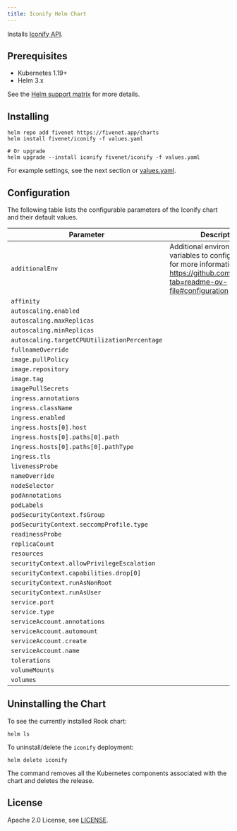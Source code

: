 ```yaml
---
title: Iconify Helm Chart
---
```

<!---
Document is generated by `make helm-docs`. DO NOT EDIT.
Edit the corresponding *.gotmpl.md file instead
-->

Installs [Iconify API](https://github.com/iconify/api).

## Prerequisites

* Kubernetes 1.19+
* Helm 3.x

See the [Helm support matrix](https://helm.sh/docs/topics/version_skew/) for more details.

## Installing

```console
helm repo add fivenet https://fivenet.app/charts
helm install fivenet/iconify -f values.yaml

# Or upgrade
helm upgrade --install iconify fivenet/iconify -f values.yaml
```

For example settings, see the next section or [values.yaml](/charts/iconify/values.yaml).

## Configuration

The following table lists the configurable parameters of the Iconify chart and their default values.

| Parameter | Description | Default |
|-----------|-------------|---------|
| `additionalEnv` | Additional environment variables to configure Iconify, for more information see https://github.com/iconify/api?tab=readme-ov-file#configuration | `[{"name":"ICONIFY_SOURCE","value":"full"},{"name":"REDIRECT_INDEX","value":"/about"},{"name":"ALLOW_UPDATE","value":"false"},{"name":"ENABLE_ICON_LISTS","value":"false"},{"name":"ENABLE_SEARCH_ENGINE","value":"false"}]` |
| `affinity` |  | `{}` |
| `autoscaling.enabled` |  | `false` |
| `autoscaling.maxReplicas` |  | `100` |
| `autoscaling.minReplicas` |  | `1` |
| `autoscaling.targetCPUUtilizationPercentage` |  | `80` |
| `fullnameOverride` |  | `""` |
| `image.pullPolicy` |  | `"IfNotPresent"` |
| `image.repository` |  | `"docker.io/iconify/api"` |
| `image.tag` |  | `""` |
| `imagePullSecrets` |  | `[]` |
| `ingress.annotations` |  | `nil` |
| `ingress.className` |  | `""` |
| `ingress.enabled` |  | `false` |
| `ingress.hosts[0].host` |  | `"chart-example.local"` |
| `ingress.hosts[0].paths[0].path` |  | `"/"` |
| `ingress.hosts[0].paths[0].pathType` |  | `"ImplementationSpecific"` |
| `ingress.tls` |  | `[]` |
| `livenessProbe` |  | `nil` |
| `nameOverride` |  | `""` |
| `nodeSelector` |  | `{}` |
| `podAnnotations` |  | `{}` |
| `podLabels` |  | `{}` |
| `podSecurityContext.fsGroup` |  | `2000` |
| `podSecurityContext.seccompProfile.type` |  | `"RuntimeDefault"` |
| `readinessProbe` |  | `nil` |
| `replicaCount` |  | `1` |
| `resources` |  | `{}` |
| `securityContext.allowPrivilegeEscalation` |  | `false` |
| `securityContext.capabilities.drop[0]` |  | `"ALL"` |
| `securityContext.runAsNonRoot` |  | `true` |
| `securityContext.runAsUser` |  | `2000` |
| `service.port` |  | `3000` |
| `service.type` |  | `"ClusterIP"` |
| `serviceAccount.annotations` |  | `{}` |
| `serviceAccount.automount` |  | `true` |
| `serviceAccount.create` |  | `true` |
| `serviceAccount.name` |  | `""` |
| `tolerations` |  | `[]` |
| `volumeMounts` |  | `[]` |
| `volumes` |  | `[]` |

## Uninstalling the Chart

To see the currently installed Rook chart:

```console
helm ls
```

To uninstall/delete the `iconify` deployment:

```console
helm delete iconify
```

The command removes all the Kubernetes components associated with the chart and deletes the release.

## License

Apache 2.0 License, see [LICENSE](/LICENSE).

